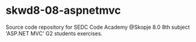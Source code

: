 # skwd8-08-aspnetmvc
Source code repository for SEDC Code Academy @Skopje 8.0 8th subject 'ASP.NET MVC' G2 students exercises.

